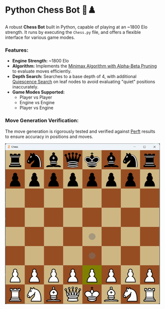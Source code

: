 # Python Chess Bot 🧠♟️

A robust **Chess Bot** built in Python, capable of playing at an ~1800 Elo strength. It runs by executing the `Chess.py` file, and offers a flexible interface for various game modes.

### Features:
- **Engine Strength:** ~1800 Elo
- **Algorithm:** Implements the [Minimax Algorithm with Alpha-Beta Pruning](https://www.chessprogramming.org/Alpha-Beta) to evaluate moves efficiently.
- **Depth Search:** Searches to a base depth of 4, with additional [Quiescence Search](https://www.chessprogramming.org/Quiescence_Search) on leaf nodes to avoid evaluating "quiet" positions inaccurately.
- **Game Modes Supported:**
  - Player vs Player
  - Engine vs Engine
  - Player vs Engine

### Move Generation Verification:
The move generation is rigorously tested and verified against [Perft](https://www.chessprogramming.org/Perft) results to ensure accuracy in positions and moves.

![Chess Bot](img.png)
